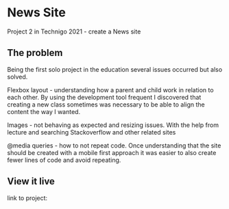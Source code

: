 # News Site

Project 2 in Technigo 2021 - create a News site

## The problem

Being the first solo project in the education several issues occurred but also solved. 

Flexbox layout - understanding how a parent and child work in relation to each other. By using the development tool frequent I discovered that creating a new class sometimes was necessary to be able to align the content the way I wanted.

Images - not behaving as expected and resizing issues. 
With the help from lecture and searching Stackoverflow and other related sites 

@media queries - how to not repeat code. 
Once understanding that the site should be created with a mobile first approach it was easier to also create fewer lines of code and avoid repeating.  

## View it live
link to project: 
